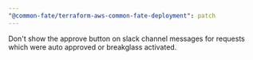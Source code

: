 ```yaml
---
"@common-fate/terraform-aws-common-fate-deployment": patch
---
```


Don't show the approve button on slack channel messages for requests which were auto approved or breakglass activated.
